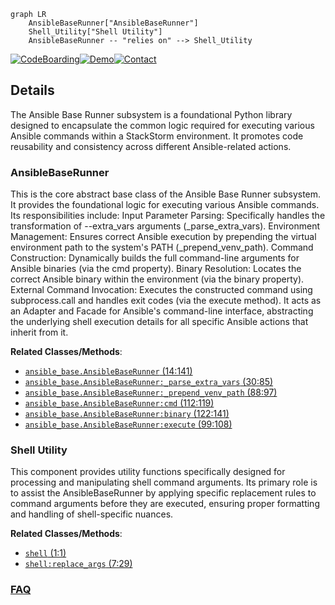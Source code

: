 ```mermaid
graph LR
    AnsibleBaseRunner["AnsibleBaseRunner"]
    Shell_Utility["Shell Utility"]
    AnsibleBaseRunner -- "relies on" --> Shell_Utility
```

[![CodeBoarding](https://img.shields.io/badge/Generated%20by-CodeBoarding-9cf?style=flat-square)](https://github.com/CodeBoarding/CodeBoarding)[![Demo](https://img.shields.io/badge/Try%20our-Demo-blue?style=flat-square)](https://www.codeboarding.org/demo)[![Contact](https://img.shields.io/badge/Contact%20us%20-%20contact@codeboarding.org-lightgrey?style=flat-square)](mailto:contact@codeboarding.org)

## Details

The Ansible Base Runner subsystem is a foundational Python library designed to encapsulate the common logic required for executing various Ansible commands within a StackStorm environment. It promotes code reusability and consistency across different Ansible-related actions.

### AnsibleBaseRunner
This is the core abstract base class of the Ansible Base Runner subsystem. It provides the foundational logic for executing various Ansible commands. Its responsibilities include: Input Parameter Parsing: Specifically handles the transformation of --extra_vars arguments (_parse_extra_vars). Environment Management: Ensures correct Ansible execution by prepending the virtual environment path to the system's PATH (_prepend_venv_path). Command Construction: Dynamically builds the full command-line arguments for Ansible binaries (via the cmd property). Binary Resolution: Locates the correct Ansible binary within the environment (via the binary property). External Command Invocation: Executes the constructed command using subprocess.call and handles exit codes (via the execute method). It acts as an Adapter and Facade for Ansible's command-line interface, abstracting the underlying shell execution details for all specific Ansible actions that inherit from it.


**Related Classes/Methods**:

- <a href="https://github.com/recursionpharma/stackstorm_pack_ansible/blob/trunk/actions/lib/ansible_base.py#L14-L141" target="_blank" rel="noopener noreferrer">`ansible_base.AnsibleBaseRunner` (14:141)</a>
- <a href="https://github.com/recursionpharma/stackstorm_pack_ansible/blob/trunk/actions/lib/ansible_base.py#L30-L85" target="_blank" rel="noopener noreferrer">`ansible_base.AnsibleBaseRunner:_parse_extra_vars` (30:85)</a>
- <a href="https://github.com/recursionpharma/stackstorm_pack_ansible/blob/trunk/actions/lib/ansible_base.py#L88-L97" target="_blank" rel="noopener noreferrer">`ansible_base.AnsibleBaseRunner:_prepend_venv_path` (88:97)</a>
- <a href="https://github.com/recursionpharma/stackstorm_pack_ansible/blob/trunk/actions/lib/ansible_base.py#L112-L119" target="_blank" rel="noopener noreferrer">`ansible_base.AnsibleBaseRunner:cmd` (112:119)</a>
- <a href="https://github.com/recursionpharma/stackstorm_pack_ansible/blob/trunk/actions/lib/ansible_base.py#L122-L141" target="_blank" rel="noopener noreferrer">`ansible_base.AnsibleBaseRunner:binary` (122:141)</a>
- <a href="https://github.com/recursionpharma/stackstorm_pack_ansible/blob/trunk/actions/lib/ansible_base.py#L99-L108" target="_blank" rel="noopener noreferrer">`ansible_base.AnsibleBaseRunner:execute` (99:108)</a>


### Shell Utility
This component provides utility functions specifically designed for processing and manipulating shell command arguments. Its primary role is to assist the AnsibleBaseRunner by applying specific replacement rules to command arguments before they are executed, ensuring proper formatting and handling of shell-specific nuances.


**Related Classes/Methods**:

- <a href="https://github.com/recursionpharma/stackstorm_pack_ansible/blob/trunk/actions/lib/shell.py#L1-L1" target="_blank" rel="noopener noreferrer">`shell` (1:1)</a>
- <a href="https://github.com/recursionpharma/stackstorm_pack_ansible/blob/trunk/actions/lib/shell.py#L7-L29" target="_blank" rel="noopener noreferrer">`shell:replace_args` (7:29)</a>




### [FAQ](https://github.com/CodeBoarding/GeneratedOnBoardings/tree/main?tab=readme-ov-file#faq)
